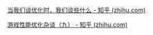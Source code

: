 

[当我们谈优化时，我们谈些什么 - 知乎 (zhihu.com)](https://zhuanlan.zhihu.com/p/68158277)

[游戏性能优化杂谈（九） - 知乎 (zhihu.com)](https://zhuanlan.zhihu.com/p/272724165)